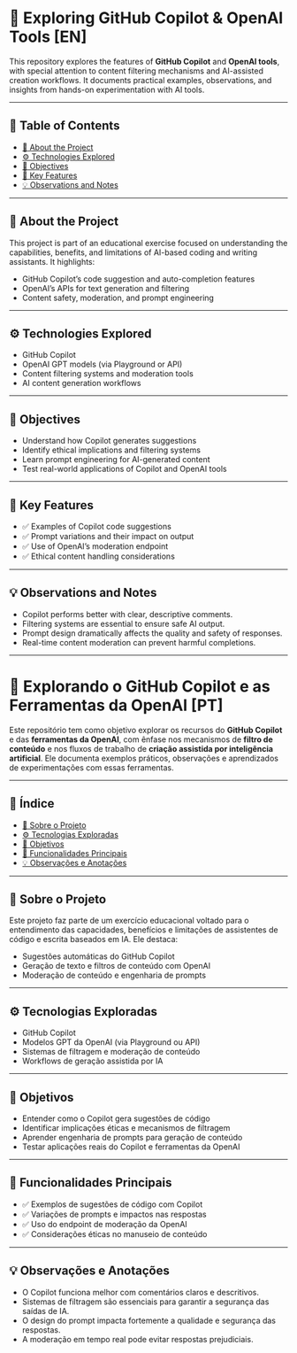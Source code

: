# 🤖 Exploring GitHub Copilot & OpenAI Tools [EN]

This repository explores the features of **GitHub Copilot** and **OpenAI tools**, with special attention to content filtering mechanisms and AI-assisted creation workflows. It documents practical examples, observations, and insights from hands-on experimentation with AI tools.

---

## 🧭 Table of Contents

- [📌 About the Project](#-about-the-project)
- [⚙️ Technologies Explored](#️-technologies-explored)
- [🎯 Objectives](#-objectives)
- [🚀 Key Features](#-key-features)
- [💡 Observations and Notes](#-observations-and-notes)

---

## 📌 About the Project

This project is part of an educational exercise focused on understanding the capabilities, benefits, and limitations of AI-based coding and writing assistants. It highlights:

- GitHub Copilot’s code suggestion and auto-completion features  
- OpenAI’s APIs for text generation and filtering  
- Content safety, moderation, and prompt engineering  

---

## ⚙️ Technologies Explored

- GitHub Copilot  
- OpenAI GPT models (via Playground or API)  
- Content filtering systems and moderation tools  
- AI content generation workflows  

---

## 🎯 Objectives

- Understand how Copilot generates suggestions  
- Identify ethical implications and filtering systems  
- Learn prompt engineering for AI-generated content  
- Test real-world applications of Copilot and OpenAI tools  

---

## 🚀 Key Features

- ✅ Examples of Copilot code suggestions  
- ✅ Prompt variations and their impact on output  
- ✅ Use of OpenAI’s moderation endpoint  
- ✅ Ethical content handling considerations  

---

## 💡 Observations and Notes

- Copilot performs better with clear, descriptive comments.  
- Filtering systems are essential to ensure safe AI output.  
- Prompt design dramatically affects the quality and safety of responses.  
- Real-time content moderation can prevent harmful completions.

---

# 🤖 Explorando o GitHub Copilot e as Ferramentas da OpenAI [PT]

Este repositório tem como objetivo explorar os recursos do **GitHub Copilot** e das **ferramentas da OpenAI**, com ênfase nos mecanismos de **filtro de conteúdo** e nos fluxos de trabalho de **criação assistida por inteligência artificial**. Ele documenta exemplos práticos, observações e aprendizados de experimentações com essas ferramentas.

---

## 🧭 Índice

- [📌 Sobre o Projeto](#-sobre-o-projeto)
- [⚙️ Tecnologias Exploradas](#️-tecnologias-exploradas)
- [🎯 Objetivos](#-objetivos)
- [🚀 Funcionalidades Principais](#-funcionalidades-principais)
- [💡 Observações e Anotações](#-observações-e-anotações)

---

## 📌 Sobre o Projeto

Este projeto faz parte de um exercício educacional voltado para o entendimento das capacidades, benefícios e limitações de assistentes de código e escrita baseados em IA. Ele destaca:

- Sugestões automáticas do GitHub Copilot  
- Geração de texto e filtros de conteúdo com OpenAI  
- Moderação de conteúdo e engenharia de prompts  

---

## ⚙️ Tecnologias Exploradas

- GitHub Copilot  
- Modelos GPT da OpenAI (via Playground ou API)  
- Sistemas de filtragem e moderação de conteúdo  
- Workflows de geração assistida por IA  

---

## 🎯 Objetivos

- Entender como o Copilot gera sugestões de código  
- Identificar implicações éticas e mecanismos de filtragem  
- Aprender engenharia de prompts para geração de conteúdo  
- Testar aplicações reais do Copilot e ferramentas da OpenAI  

---

## 🚀 Funcionalidades Principais

- ✅ Exemplos de sugestões de código com Copilot  
- ✅ Variações de prompts e impactos nas respostas  
- ✅ Uso do endpoint de moderação da OpenAI  
- ✅ Considerações éticas no manuseio de conteúdo  

---

## 💡 Observações e Anotações

- O Copilot funciona melhor com comentários claros e descritivos.  
- Sistemas de filtragem são essenciais para garantir a segurança das saídas de IA.  
- O design do prompt impacta fortemente a qualidade e segurança das respostas.  
- A moderação em tempo real pode evitar respostas prejudiciais.
